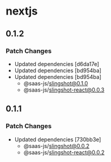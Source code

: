 # nextjs

## 0.1.2

### Patch Changes

- Updated dependencies [d6da17e]
- Updated dependencies [bd954ba]
- Updated dependencies [bd954ba]
  - @saas-js/slingshot@0.1.0
  - @saas-js/slingshot-react@0.0.3

## 0.1.1

### Patch Changes

- Updated dependencies [730bb3e]
  - @saas-js/slingshot@0.0.2
  - @saas-js/slingshot-react@0.0.2
